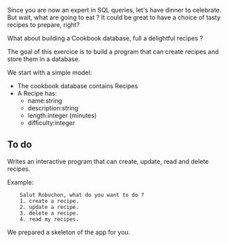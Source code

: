 Since you are now an expert in SQL queries, let's have dinner to celebrate. But wait, what are going to eat ?
It could be great to have a choice of tasty recipes to prepare, right?


What about building a Cookbook database, full a delightful recipes ?

The goal of this exercice is to build a program that can create recipes and store them in a database.

We start with a simple model:

* The cookbook database contains Recipes
* A Recipe has:
	* name:string 
	* description:string 
	* length:integer (minutes) 
	* difficulty:integer 


## To do

Writes an interactive program that can create, update, read and delete recipes.

Example:

````
	Salut Robuchon, what do you want to do ?
	1. create a recipe.
	2. update a recipe.
	3. delete a recipe.
	4. read my recipes.
````


We prepared a skeleton of the app for you.

 

